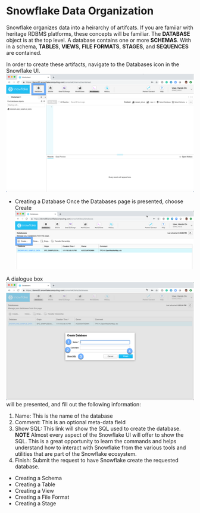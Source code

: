 # Snowflake Data Organization

Snowflake organizes data into a heirarchy of artifcats.  If you are famiiar with heritage RDBMS platforms, these concepts will be familiar.  The **DATABASE** object is at the top level.  A database contains one or more **SCHEMAS**. With in a schema, **TABLES**, **VIEWS**, **FILE FORMATS**, **STAGES**, and **SEQUENCES** are contained.  

In order to create these artifacts, navigate to the Databases icon in the Snowflake UI.  ![alt-text](./images/Database-Tab.png)

- Creating a Database
Once the Databases page is presented, choose Create ![alt-text](./images/Create-Database.png)

A dialogue box ![alt-text](./images/Create-Database-Dialoge.png) will be presented, and fill out the following information:
  1.  Name:  This is the name of the database
  1.  Comment:  This is an optional meta-data field
  1.  Show SQL:  This link will show the SQL used to create the database.  **NOTE** Almost every aspect of the Snowflake UI will offer to show the SQL.  This is a great opportunity to learn the commands and helps understand how to interact with Snowflake from the various tools and utilities that are part of the Snowflake ecosystem.
  1.  Finish:  Submit the request to have Snowflake create the requested database.


- Creating a Schema
- Creating a Table
- Creating a View
- Creating a File Format
- Creating a Stage
